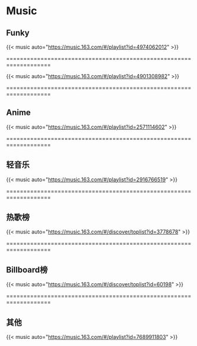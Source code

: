 # Music






## Funky

{{< music auto="https://music.163.com/#/playlist?id=4974062012" >}}


===================================================================


{{< music auto="https://music.163.com/#/playlist?id=4901308982" >}}


===================================================================


## Anime

{{< music auto="https://music.163.com/#/playlist?id=2571114602" >}}


===================================================================


## 轻音乐

{{< music auto="https://music.163.com/#/playlist?id=2916766519" >}}


===================================================================


## 热歌榜

{{< music auto="https://music.163.com/#/discover/toplist?id=3778678" >}}


===================================================================

## Billboard榜


{{< music auto="https://music.163.com/#/discover/toplist?id=60198" >}}


===================================================================

## 其他



{{< music auto="https://music.163.com/#/playlist?id=7689911803" >}}

